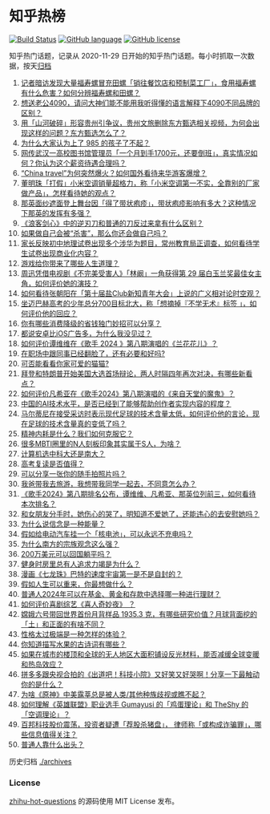 # 知乎热榜
[![Build Status](https://github.com/ToWeLong/zhihu-hot-questions/workflows/CI/badge.svg)](https://github.com/ToWeLong/zhihu-hot-questions/actions)
[![GitHub language](https://img.shields.io/badge/language-golang-orange.svg)](https://golang.org/)
[![GitHub license](https://img.shields.io/github/license/ToWeLong/zhihu-hot-questions)](https://github.com/ToWeLong/zhihu-hot-questions/blob/main/LICENSE)

知乎热门话题，记录从 2020-11-29 日开始的知乎热门话题。每小时抓取一次数据，按天[归档](./archives)

<!-- BEGIN -->

1. [记者暗访发现大量福寿螺冒充田螺「销往餐饮店和预制菜工厂」，食用福寿螺有什么危害？如何分辨福寿螺和田螺？](https://www.zhihu.com/question/660180885)
1. [想送老公4090，请问大神们能不能用我听得懂的语言解释下4090不同品牌的区别？](https://www.zhihu.com/question/652729281)
1. [用「山河破碎」形容贵州引争议‍，贵州文旅删除东方甄选相关视频，为何会出现这样的问题？东方甄选怎么了？](https://www.zhihu.com/question/660244409)
1. [为什么大家认为上了 985 的孩子了不起？](https://www.zhihu.com/question/654939134)
1. [网传武汉一高校图书馆管理员「一个月到手1700元，还要倒班」，真实情况如何？你认为这个薪资待遇合理吗？](https://www.zhihu.com/question/660183351)
1. [“China travel”为何突然爆火？如何国外看待来华游客爆增？](https://www.zhihu.com/question/659585744)
1. [董明珠「打假」小米空调销量超格力，称「小米空调第一不实，全靠别的厂家做产品」，怎样看待她的观点？](https://www.zhihu.com/question/660250601)
1. [那英面纱遮面登上舞台因「得了带状疱疹」，带状疱疹影响有多大？这种情况下那英的发挥有多强？](https://www.zhihu.com/question/660244568)
1. [《浪客剑心》中的逆刃刀和普通的刀反过来拿有什么区别？](https://www.zhihu.com/question/33722455)
1. [如果做自己会被“杀害”，那么你还会做自己吗？](https://www.zhihu.com/question/522636753)
1. [家长反映初中地理试卷出现多个涉华为题目，常州教育局正调查，如何看待学生试卷出现商业化内容？](https://www.zhihu.com/question/660147159)
1. [游戏给你带来了哪些人生道理？](https://www.zhihu.com/question/26956671)
1. [周迅凭借电视剧《不完美受害人》「林阚」一角获得第 29 届白玉兰奖最佳女主角，如何评价她的演技？](https://www.zhihu.com/question/660212148)
1. [如何看待张朝阳在「第十届盐Club新知青年大会」上说的广义相对论时空观？](https://www.zhihu.com/question/660259122)
1. [坐迈巴赫高考的少年总分700目标北大，称「想摘掉『不学无术』标签 」，如何评价他的回应？](https://www.zhihu.com/question/659949475)
1. [你有哪些消费降级的省钱独门妙招可以分享？](https://www.zhihu.com/question/660206893)
1. [都说安卓比iOS广告多，为什么我没见过？](https://www.zhihu.com/question/442661241)
1. [如何评价谭维维在《歌手 2024 》第八期演唱的《兰花花儿》？](https://www.zhihu.com/question/660214085)
1. [在职场中跟同事已经翻脸了，还有必要和好吗?](https://www.zhihu.com/question/659718260)
1. [可否能看看你家可爱的猫猫?](https://www.zhihu.com/question/443529235)
1. [拜登和特朗普开始美国大选首场辩论，两人时隔四年再次对决，有哪些新看点？](https://www.zhihu.com/question/660153290)
1. [如何评价凡希亚在《歌手2024》第八期演唱的《来自天堂的魔鬼》？](https://www.zhihu.com/question/660210595)
1. [中国的AI技术水平，是否已经到了能够帮助创作者实现内容的程度？](https://www.zhihu.com/question/660185863)
1. [马尔蒂尼在接受采访时表示现代足球的技术含量太低，如何评价他的言论，现在足球的技术含量真的变低了吗？](https://www.zhihu.com/question/660218121)
1. [精神内耗是什么？我们如何克服它？](https://www.zhihu.com/question/656656153)
1. [很多MBTI圈里的N人刻板印象其实属于S人，为啥？](https://www.zhihu.com/question/571776696)
1. [计算机选中科大还是南大？](https://www.zhihu.com/question/660065278)
1. [高考复读是否值得？](https://www.zhihu.com/question/660122995)
1. [可以分享一张你的随手拍照片吗？](https://www.zhihu.com/question/659279772)
1. [我爸带我去旅游，我想带我同学一起去，不同意怎么办？](https://www.zhihu.com/question/660111791)
1. [《歌手2024》第八期排名公布，谭维维、凡希亚、那英位列前三，如何看待本次排名？](https://www.zhihu.com/question/660215023)
1. [和女朋友分手时，她伤心的哭了，明知道不爱她了，还能违心的去安慰她吗？](https://www.zhihu.com/question/658136810)
1. [为什么说信念是一种能量？](https://www.zhihu.com/question/657233148)
1. [假如给电动汽车挂一个「核电池」，可以永远不充电吗？](https://www.zhihu.com/question/660158838)
1. [为什么南方的宗族观念这么强？](https://www.zhihu.com/question/330542822)
1. [200万美元可以回国躺平吗？](https://www.zhihu.com/question/659919257)
1. [健身时房里总有人追求力竭是为什么？](https://www.zhihu.com/question/659815771)
1. [漫画《七龙珠》巴特的速度宇宙第一是不是自封的？](https://www.zhihu.com/question/653721762)
1. [假如人生可以重来，你最想做什么？](https://www.zhihu.com/question/587642669)
1. [普通人2024年可以在基金、黄金和存款中选择哪一种进行理财？](https://www.zhihu.com/question/658147150)
1. [如何评价喜剧综艺《喜人奇妙夜》 ？](https://www.zhihu.com/question/660167638)
1. [嫦娥六号带回世界首份月背样品 1935.3 克，有哪些研究价值？月球背面挖的「土」和正面的有啥不同？](https://www.zhihu.com/question/660154859)
1. [性格太过极端是一种怎样的体验？](https://www.zhihu.com/question/264769685)
1. [你知道描写水果的古诗词有哪些？](https://www.zhihu.com/question/660084337)
1. [如果在城市的楼顶和全球的无人地区大面积铺设反光材料，能否减缓全球变暖和热岛效应？](https://www.zhihu.com/question/658624360)
1. [拼多多跟央视合拍的《出道吧！科技小院》又好笑又好哭啊！分享一下最触动你的是什么？](https://www.zhihu.com/question/660159497)
1. [为啥《原神》中美露莘总是被人类/其他种族歧视或瞧不起？](https://www.zhihu.com/question/659919185)
1. [如何理解《英雄联盟》职业选手 Gumayusi 的「鸡蛋理论」和 TheShy 的「空调理论」？](https://www.zhihu.com/question/660017483)
1. [百邦科技股价震荡，投资者疑遭「荐股杀猪盘」， 律师称「或构成诈骗罪」，哪些信息值得关注？](https://www.zhihu.com/question/660092803)
1. [普通人靠什么出头？](https://www.zhihu.com/question/656302028)

<!-- END -->

历史归档 [./archives](./archives)


### License
[zhihu-hot-questions](https://github.com/towelong/zhihu-hot-questions) 的源码使用 MIT License 发布。